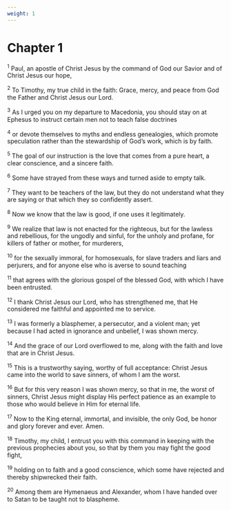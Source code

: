 ```yaml
---
weight: 1
---
```


# Chapter 1

<sup>1</sup> Paul, an apostle of Christ Jesus by the command of God our Savior and of Christ Jesus our hope, 

<sup>2</sup> To Timothy, my true child in the faith: Grace, mercy, and peace from God the Father and Christ Jesus our Lord. 

<sup>3</sup> As I urged you on my departure to Macedonia, you should stay on at Ephesus to instruct certain men not to teach false doctrines 

<sup>4</sup> or devote themselves to myths and endless genealogies, which promote speculation rather than the stewardship of God’s work, which is by faith. 

<sup>5</sup> The goal of our instruction is the love that comes from a pure heart, a clear conscience, and a sincere faith. 

<sup>6</sup> Some have strayed from these ways and turned aside to empty talk. 

<sup>7</sup> They want to be teachers of the law, but they do not understand what they are saying or that which they so confidently assert. 

<sup>8</sup> Now we know that the law is good, if one uses it legitimately. 

<sup>9</sup> We realize that law is not enacted for the righteous, but for the lawless and rebellious, for the ungodly and sinful, for the unholy and profane, for killers of father or mother, for murderers, 

<sup>10</sup> for the sexually immoral, for homosexuals, for slave traders and liars and perjurers, and for anyone else who is averse to sound teaching 

<sup>11</sup> that agrees with the glorious gospel of the blessed God, with which I have been entrusted. 

<sup>12</sup> I thank Christ Jesus our Lord, who has strengthened me, that He considered me faithful and appointed me to service. 

<sup>13</sup> I was formerly a blasphemer, a persecutor, and a violent man; yet because I had acted in ignorance and unbelief, I was shown mercy. 

<sup>14</sup> And the grace of our Lord overflowed to me, along with the faith and love that are in Christ Jesus. 

<sup>15</sup> This is a trustworthy saying, worthy of full acceptance: Christ Jesus came into the world to save sinners, of whom I am the worst. 

<sup>16</sup> But for this very reason I was shown mercy, so that in me, the worst of sinners, Christ Jesus might display His perfect patience as an example to those who would believe in Him for eternal life. 

<sup>17</sup> Now to the King eternal, immortal, and invisible, the only God, be honor and glory forever and ever. Amen. 

<sup>18</sup> Timothy, my child, I entrust you with this command in keeping with the previous prophecies about you, so that by them you may fight the good fight, 

<sup>19</sup> holding on to faith and a good conscience, which some have rejected and thereby shipwrecked their faith. 

<sup>20</sup> Among them are Hymenaeus and Alexander, whom I have handed over to Satan to be taught not to blaspheme. 


